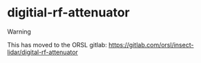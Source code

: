 # digitial-rf-attenuator

> [!WARNING]
> This has moved to the ORSL gitlab: https://gitlab.com/orsl/insect-lidar/digital-rf-attenuator
